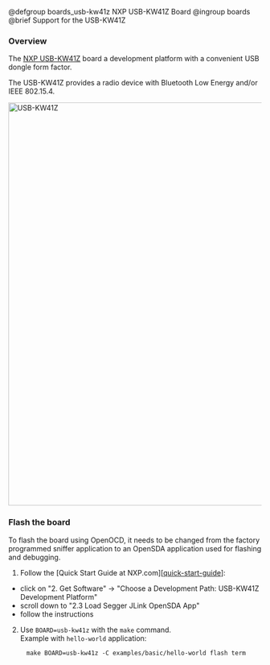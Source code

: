 @defgroup   boards_usb-kw41z NXP USB-KW41Z Board
@ingroup    boards
@brief      Support for the USB-KW41Z

### Overview

The [NXP USB-KW41Z][board-web-page] board a development platform with a
convenient USB dongle form factor.

The USB-KW41Z provides a radio device with Bluetooth Low Energy and/or IEEE
802.15.4.


<img src="https://www.nxp.com/assets/images/en/block-diagrams/USB-KW41Z-GHOSTED.jpg"
     alt="USB-KW41Z" style="height:800px;"/>

[board-web-page]: https://www.nxp.com/products/wireless/bluetooth-low-energy-ble/bluetooth-low-energy-ieee-802.15.4-packet-sniffer-usb-dongle:USB-KW41Z


### Flash the board

To flash the board using OpenOCD, it needs to be changed from the factory
programmed sniffer application to an OpenSDA application used for flashing and
debugging.

1. Follow the [Quick Start Guide at NXP.com][[quick-start-guide]]:
  - click on "2. Get Software" -> "Choose a Development Path: USB-KW41Z Development Platform"
  - scroll down to "2.3 Load Segger JLink OpenSDA App"
  - follow the instructions

2. Use `BOARD=usb-kw41z` with the `make` command.<br/>
   Example with `hello-world` application:
```
     make BOARD=usb-kw41z -C examples/basic/hello-world flash term
```

[quick-start-guide]: https://www.nxp.com/products/wireless/bluetooth-low-energy-ble/bluetooth-low-energy-ieee-802.15.4-packet-sniffer-usb-dongle:USB-KW41Z?&tab=In-Depth_Tab&tid=van/usb-kw41z/startnow
